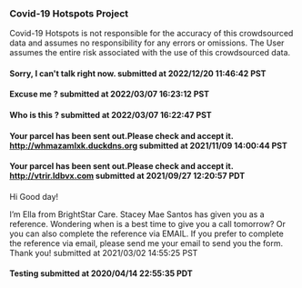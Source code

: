
### Covid-19 Hotspots Project
Covid-19 Hotspots is not responsible for the accuracy of this crowdsourced data and assumes no responsibility for any errors or omissions. The User assumes the entire risk associated with the use of this crowdsourced data.   



#### Sorry, I can't talk right now. submitted at 2022/12/20 11:46:42 PST




#### Excuse me ? submitted at 2022/03/07 16:23:12 PST




#### Who is this ? submitted at 2022/03/07 16:22:47 PST




#### Your parcel has been sent out.Please check and accept it. http://whmazamlxk.duckdns.org submitted at 2021/11/09 14:00:44 PST




#### Your parcel has been sent out.Please check and accept it. http://vtrir.ldbvx.com submitted at 2021/09/27 12:20:57 PDT




#### 
Hi Good day!

I’m Ella from BrightStar Care. Stacey Mae Santos has given you as a reference. Wondering
when is a best time to give you a call tomorrow? Or you can also complete the reference via EMAIL. If you prefer to
complete the reference via email, please send me your email to send you the form.
Thank you! submitted at 2021/03/02 14:55:25 PST




#### Testing submitted at 2020/04/14 22:55:35 PDT





